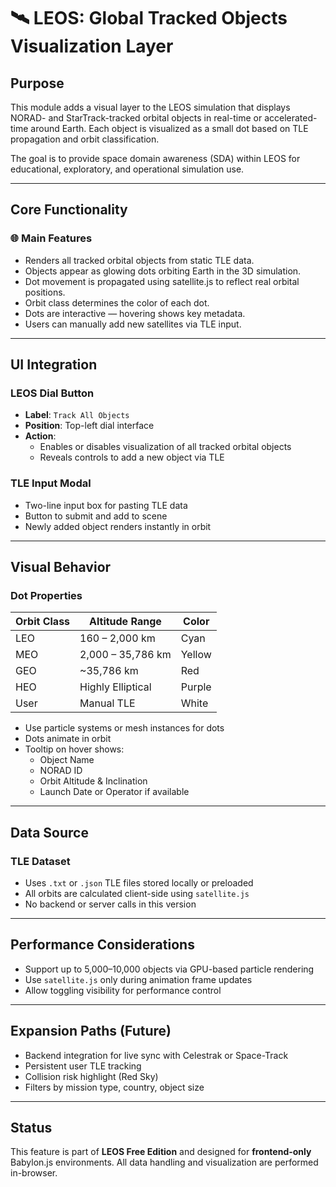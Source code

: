 # 🛰️ LEOS: Global Tracked Objects Visualization Layer

## Purpose
This module adds a visual layer to the LEOS simulation that displays NORAD- and StarTrack-tracked orbital objects in real-time or accelerated-time around Earth. Each object is visualized as a small dot based on TLE propagation and orbit classification.

The goal is to provide space domain awareness (SDA) within LEOS for educational, exploratory, and operational simulation use.

---

## Core Functionality

### 🌐 Main Features
- Renders all tracked orbital objects from static TLE data.
- Objects appear as glowing dots orbiting Earth in the 3D simulation.
- Dot movement is propagated using satellite.js to reflect real orbital positions.
- Orbit class determines the color of each dot.
- Dots are interactive — hovering shows key metadata.
- Users can manually add new satellites via TLE input.

---

## UI Integration

### LEOS Dial Button
- **Label**: `Track All Objects`
- **Position**: Top-left dial interface
- **Action**:
  - Enables or disables visualization of all tracked orbital objects
  - Reveals controls to add a new object via TLE

### TLE Input Modal
- Two-line input box for pasting TLE data
- Button to submit and add to scene
- Newly added object renders instantly in orbit

---

## Visual Behavior

### Dot Properties
| Orbit Class | Altitude Range        | Color     |
|-------------|------------------------|-----------|
| LEO         | 160 – 2,000 km         | Cyan      |
| MEO         | 2,000 – 35,786 km      | Yellow    |
| GEO         | ~35,786 km             | Red       |
| HEO         | Highly Elliptical      | Purple    |
| User        | Manual TLE             | White     |

- Use particle systems or mesh instances for dots
- Dots animate in orbit
- Tooltip on hover shows:
  - Object Name
  - NORAD ID
  - Orbit Altitude & Inclination
  - Launch Date or Operator if available

---

## Data Source

### TLE Dataset
- Uses `.txt` or `.json` TLE files stored locally or preloaded
- All orbits are calculated client-side using `satellite.js`
- No backend or server calls in this version

---

## Performance Considerations
- Support up to 5,000–10,000 objects via GPU-based particle rendering
- Use `satellite.js` only during animation frame updates
- Allow toggling visibility for performance control

---

## Expansion Paths (Future)
- Backend integration for live sync with Celestrak or Space-Track
- Persistent user TLE tracking
- Collision risk highlight (Red Sky)
- Filters by mission type, country, object size

---

## Status
This feature is part of **LEOS Free Edition** and designed for **frontend-only** Babylon.js environments. All data handling and visualization are performed in-browser.